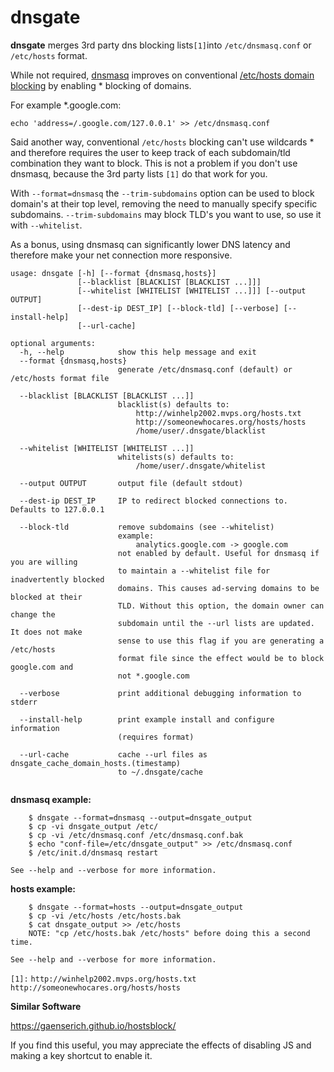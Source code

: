 
# dnsgate

**dnsgate** merges 3rd party dns blocking lists`[1]`into `/etc/dnsmasq.conf` or `/etc/hosts` format.

While not required, [dnsmasq](https://wiki.gentoo.org/wiki/Dnsmasq) improves on conventional [/etc/hosts domain blocking](http://winhelp2002.mvps.org/hosts.htm) by enabling * blocking of domains.

For example *.google.com:

```
echo 'address=/.google.com/127.0.0.1' >> /etc/dnsmasq.conf
```

Said another way, conventional `/etc/hosts` blocking can't use wildcards * and therefore requires the user to keep track of each subdomain/tld combination they want to block. This is not a problem if you don't use dnsmasq, because the 3rd party lists `[1]` do that work for you.

With `--format=dnsmasq` the `--trim-subdomains` option can be used to block domain's at their top level, removing the need to manually specify specific subdomains. `--trim-subdomains` may block TLD's you want to use, so use it with `--whitelist`.

As a bonus, using dnsmasq can significantly lower DNS latency and therefore make your net connection more responsive.

```
usage: dnsgate [-h] [--format {dnsmasq,hosts}]
               [--blacklist [BLACKLIST [BLACKLIST ...]]]
               [--whitelist [WHITELIST [WHITELIST ...]]] [--output OUTPUT]
               [--dest-ip DEST_IP] [--block-tld] [--verbose] [--install-help]
               [--url-cache]

optional arguments:
  -h, --help            show this help message and exit
  --format {dnsmasq,hosts}
                        generate /etc/dnsmasq.conf (default) or /etc/hosts format file
                        
  --blacklist [BLACKLIST [BLACKLIST ...]]
                        blacklist(s) defaults to:
                            http://winhelp2002.mvps.org/hosts.txt
                            http://someonewhocares.org/hosts/hosts
                            /home/user/.dnsgate/blacklist
                        
  --whitelist [WHITELIST [WHITELIST ...]]
                        whitelists(s) defaults to:
                            /home/user/.dnsgate/whitelist
                        
  --output OUTPUT       output file (default stdout)
                        
  --dest-ip DEST_IP     IP to redirect blocked connections to. Defaults to 127.0.0.1
                        
  --block-tld           remove subdomains (see --whitelist)
                        example:
                            analytics.google.com -> google.com
                        not enabled by default. Useful for dnsmasq if you are willing
                        to maintain a --whitelist file for inadvertently blocked
                        domains. This causes ad-serving domains to be blocked at their
                        TLD. Without this option, the domain owner can change the
                        subdomain until the --url lists are updated. It does not make
                        sense to use this flag if you are generating a /etc/hosts
                        format file since the effect would be to block google.com and
                        not *.google.com
                        
  --verbose             print additional debugging information to stderr
                        
  --install-help        print example install and configure information
                        (requires format)
                        
  --url-cache           cache --url files as dnsgate_cache_domain_hosts.(timestamp)
                        to ~/.dnsgate/cache
                        

```
 
**dnsmasq example:**
```
    $ dnsgate --format=dnsmasq --output=dnsgate_output
    $ cp -vi dnsgate_output /etc/
    $ cp -vi /etc/dnsmasq.conf /etc/dnsmasq.conf.bak
    $ echo "conf-file=/etc/dnsgate_output" >> /etc/dnsmasq.conf
    $ /etc/init.d/dnsmasq restart

See --help and --verbose for more information.

``` 
**hosts example:**
```
    $ dnsgate --format=hosts --output=dnsgate_output
    $ cp -vi /etc/hosts /etc/hosts.bak
    $ cat dnsgate_output >> /etc/hosts
    NOTE: "cp /etc/hosts.bak /etc/hosts" before doing this a second time.

See --help and --verbose for more information.

``` 

`[1]:`
 `http://winhelp2002.mvps.org/hosts.txt`
 `http://someonewhocares.org/hosts/hosts`


**Similar Software**

https://gaenserich.github.io/hostsblock/


If you find this useful, you may appreciate the effects of disabling JS and making a key shortcut to enable it.


